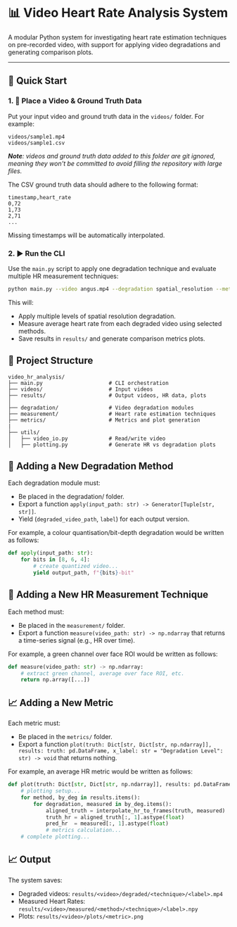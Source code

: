 # 📊 Video Heart Rate Analysis System

A modular Python system for investigating heart rate estimation techniques on pre-recorded video, with support for applying video degradations and generating comparison plots.

---

## 🚀 Quick Start

### 1. 📁 Place a Video & Ground Truth Data

Put your input video and ground truth data in the `videos/` folder. For example:

```
videos/sample1.mp4
videos/sample1.csv
```

_**Note**: videos and ground truth data added to this folder are git ignored, meaning they won't be committed to avoid filling the repository with large files._

The CSV ground truth data should adhere to the following format:

```csv
timestamp,heart_rate
0,72
1,73
2,71
...
```

Missing timestamps will be automatically interpolated.

### 2. ▶️ Run the CLI

Use the `main.py` script to apply one degradation technique and evaluate multiple HR measurement techniques:

```bash
python main.py --video angus.mp4 --degradation spatial_resolution --methods green_avg
```

This will:
 - Apply multiple levels of spatial resolution degradation.
 - Measure average heart rate from each degraded video using selected methods.
 - Save results in `results/` and generate comparison metrics plots.

## 📁 Project Structure
```
video_hr_analysis/
├── main.py                     # CLI orchestration
├── videos/                     # Input videos
├── results/                    # Output videos, HR data, plots
│
├── degradation/                # Video degradation modules
├── measurement/                # Heart rate estimation techniques
├── metrics/                    # Metrics and plot generation
|
├── utils/
│   ├── video_io.py             # Read/write video
│   ├── plotting.py             # Generate HR vs degradation plots
```

## 🧩 Adding a New Degradation Method
Each degradation module must:
 - Be placed in the degradation/ folder.
 - Export a function `apply(input_path: str) -> Generator[Tuple[str, str]]`.
 - Yield (`degraded_video_path`, `label`) for each output version.

For example, a colour quantisation/bit-depth degradation would be written as follows:
```python
def apply(input_path: str):
    for bits in [8, 6, 4]:
        # create quantized video...
        yield output_path, f"{bits}-bit"
```

## 🧠 Adding a New HR Measurement Technique
Each method must:
 - Be placed in the `measurement/` folder.
 - Export a function `measure(video_path: str) -> np.ndarray` that returns a time-series signal (e.g., HR over time).

For example, a green channel over face ROI would be written as follows:
```python
def measure(video_path: str) -> np.ndarray:
    # extract green channel, average over face ROI, etc.
    return np.array([...])
```

## 📈 Adding a New Metric
Each metric must:
 - Be placed in the `metrics/` folder.
 - Export a function `plot(truth: Dict[str, Dict[str, np.ndarray]], results: truth: pd.DataFrame, x_label: str = "Degradation Level": str) -> void` that returns nothing.

For example, an average HR metric would be written as follows:
```python
def plot(truth: Dict[str, Dict[str, np.ndarray]], results: pd.DataFrame, x_label: str = "Degradation Level": str) -> void:
    # plotting setup...
    for method, by_deg in results.items():
        for degradation, measured in by_deg.items():
            aligned_truth = interpolate_hr_to_frames(truth, measured)
            truth_hr = aligned_truth[:, 1].astype(float)
            pred_hr  = measured[:, 1].astype(float)
            # metrics calculation...
    # complete plotting...
```

## 📈 Output
The system saves:
 - Degraded videos: `results/<video>/degraded/<technique>/<label>.mp4`
 - Measured Heart Rates: `results/<video>/measured/<method>/<technique>/<label>.npy`
 - Plots: `results/<video>/plots/<metric>.png`
